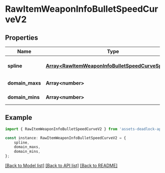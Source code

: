 # RawItemWeaponInfoBulletSpeedCurveV2


## Properties

Name | Type | Description | Notes
------------ | ------------- | ------------- | -------------
**spline** | [**Array&lt;RawItemWeaponInfoBulletSpeedCurveSplineV2&gt;**](RawItemWeaponInfoBulletSpeedCurveSplineV2.md) |  | [optional] [default to undefined]
**domain_maxs** | **Array&lt;number&gt;** |  | [default to undefined]
**domain_mins** | **Array&lt;number&gt;** |  | [default to undefined]

## Example

```typescript
import { RawItemWeaponInfoBulletSpeedCurveV2 } from 'assets-deadlock-api-client';

const instance: RawItemWeaponInfoBulletSpeedCurveV2 = {
    spline,
    domain_maxs,
    domain_mins,
};
```

[[Back to Model list]](../README.md#documentation-for-models) [[Back to API list]](../README.md#documentation-for-api-endpoints) [[Back to README]](../README.md)
